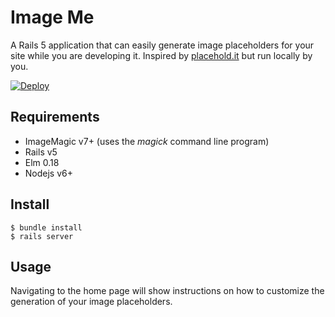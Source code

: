 # Image Me

A Rails 5 application that can easily generate image placeholders for your site while you are developing it. Inspired by [placehold.it](http://placehold.it) but run locally by you.

[![Deploy](https://www.herokucdn.com/deploy/button.svg)](https://heroku.com/deploy)

## Requirements

- ImageMagic v7+ (uses the *magick* command line program)
- Rails v5
- Elm 0.18
- Nodejs v6+

## Install

```
$ bundle install
$ rails server
```

## Usage

Navigating to the home page will show instructions on how to customize the generation of your image placeholders.


